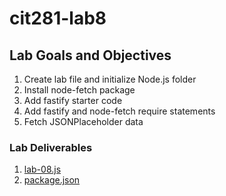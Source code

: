 # cit281-lab8

## Lab Goals and Objectives 
1. Create lab file and initialize Node.js folder
2. Install node-fetch package
3. Add fastify starter code
4. Add fastify and node-fetch require statements
5. Fetch JSONPlaceholder data

### Lab Deliverables
1. [lab-08.js](lab-08.js)
2. [package.json](package.json)
